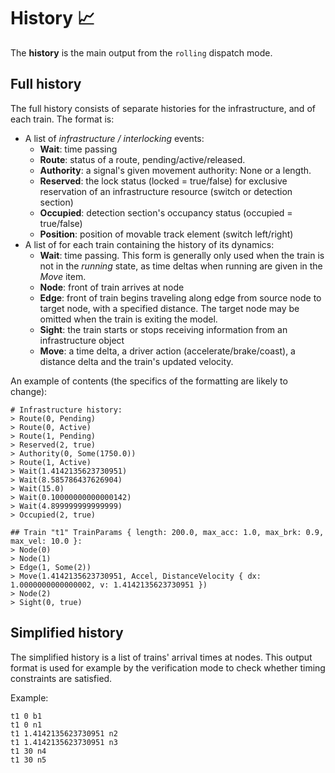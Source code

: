 # History 📈

The **history** is the main output from the `rolling` dispatch mode.

## Full history

The full history consists of separate histories for the infrastructure, and of each train. The format is:

* A list of *infrastructure / interlocking* events:
   * **Wait**: time passing
   * **Route**: status of a route, pending/active/released.
   * **Authority**: a signal's given movement authority: None or a length.
   * **Reserved**: the lock status (locked = true/false) for exclusive reservation of an infrastructure resource (switch or detection section)
   * **Occupied**: detection section's occupancy status (occupied = true/false)
   * **Position**: position of movable track element (switch left/right)
* A list of for each train containing the history of its dynamics:
   * **Wait**: time passing. This form is generally only used when the train is not in the *running* state, as time deltas when running are given in the *Move* item.
   * **Node**: front of train arrives at node
   * **Edge**: front of train begins traveling along edge from source node to target node, with a specified distance. The target node may be omitted when the train is exiting the model.
   * **Sight**: the train starts or stops receiving information from an infrastructure object 
   * **Move**: a time delta, a driver action (accelerate/brake/coast), a distance delta and the train's updated velocity.

An example of contents (the specifics of the formatting are likely to change):

```
# Infrastructure history:
> Route(0, Pending)
> Route(0, Active)
> Route(1, Pending)
> Reserved(2, true)
> Authority(0, Some(1750.0))
> Route(1, Active)
> Wait(1.4142135623730951)
> Wait(8.585786437626904)
> Wait(15.0)
> Wait(0.10000000000000142)
> Wait(4.899999999999999)
> Occupied(2, true)

## Train "t1" TrainParams { length: 200.0, max_acc: 1.0, max_brk: 0.9, max_vel: 10.0 }:
> Node(0)
> Node(1)
> Edge(1, Some(2))
> Move(1.4142135623730951, Accel, DistanceVelocity { dx: 1.0000000000000002, v: 1.4142135623730951 })
> Node(2)
> Sight(0, true)

```

## Simplified history

The simplified history is a list of trains' arrival times at nodes.
This output format is used for example by the verification mode to 
check whether timing constraints are satisfied.

Example:

```
t1 0 b1
t1 0 n1
t1 1.4142135623730951 n2
t1 1.4142135623730951 n3
t1 30 n4
t1 30 n5
```


